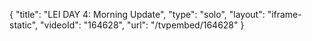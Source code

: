 {
    "title": "LEI DAY 4: Morning Update",
    "type": "solo",
    "layout": "iframe-static",
    "videoId": "164628",
    "url": "\/tvpembed\/164628"
}